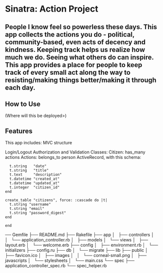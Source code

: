 # Sinatra: Action Project

## People I know feel so powerless these days. This app collects the actions you do - political, community-based, even acts of decency and kindness. Keeping track helps us realize how much we do. Seeing what others do can inspire. This app provides a place for people to keep track of every small act along the way to resisting/making things better/making it through each day. 

## How to Use
(Where will this be deployed>) 

## Features 
This app includes: 
MVC structure 
    
Login/Logout 
Authorization and Validation
Classes: 
    Citizen: has_many actions 
    Actions: belongs_to person 
ActiveRecord, with this schema: 

  ```create_table "actions", force: :cascade do |t|
    t.string   "date"
    t.string   "title"
    t.text     "description"
    t.datetime "created_at"
    t.datetime "updated_at"
    t.integer  "citizen_id"
  end

  create_table "citizens", force: :cascade do |t|
    t.string "username"
    t.string "email"
    t.string "password_digest"
  end

end
```
── Gemfile
├── README.md
├── Rakefile
├── app
│   ├── controllers
│   │   └── application_controller.rb
│   ├── models
│   └── views
│       ├── layout.erb
│       └── welcome.erb
├── config
│   ├── environment.rb
│   └── initializers
├── config.ru
├── db
│   └── migrate
├── lib
├── public
│   ├── favicon.ico
│   ├── images
│   │   └── corneal-small.png
│   ├── javascripts
│   └── stylesheets
│       └── main.css
└── spec
    ├── application_controller_spec.rb
    └── spec_helper.rb
